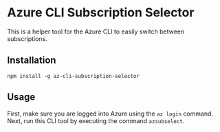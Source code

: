 # Azure CLI Subscription Selector

This is a helper tool for the Azure CLI to easily switch between subscriptions.

## Installation

`npm install -g az-cli-subscription-selector`

## Usage

First, make sure you are logged into Azure using the `az login` command. Next, run this CLI tool by executing the command
`azsubselect`.
